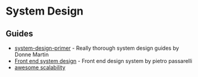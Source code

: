 # System Design


## Guides

- [system-design-primer](https://github.com/donnemartin/system-design-primer) - Really thorough system design guides by Donne Martin
- [Front end system design](https://pietropassarelli.com/front-end-system-design.html) - Front end design system by pietro passarelli
- [awesome scalability](https://github.com/binhnguyennus/awesome-scalability)
